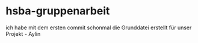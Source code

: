 # hsba-gruppenarbeit
ich habe mit dem ersten commit schonmal die Grunddatei erstellt für unser Projekt - Aylin
